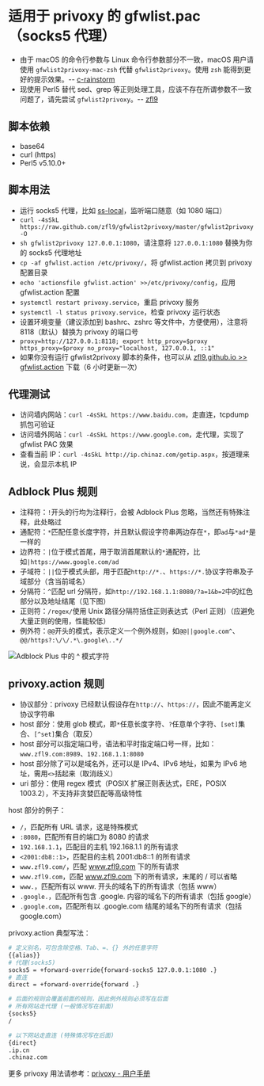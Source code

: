 # 适用于 privoxy 的 gfwlist.pac（socks5 代理）
- 由于 macOS 的命令行参数与 Linux 命令行参数部分不一致，macOS 用户请使用 `gfwlist2privoxy-mac-zsh` 代替 `gfwlist2privoxy`。使用 `zsh` 能得到更好的提示效果。-- [c-rainstorm](https://github.com/c-rainstorm)
- 现使用 Perl5 替代 sed、grep 等正则处理工具，应该不存在所谓参数不一致问题了，请先尝试 `gfwlist2privoxy`。-- [zfl9](https://github.com/zfl9)

## 脚本依赖
- base64
- curl (https)
- Perl5 v5.10.0+

## 脚本用法
- 运行 socks5 代理，比如 [ss-local](https://www.zfl9.com/ss-local.html)，监听端口随意（如 1080 端口）
- `curl -4sSkL https://raw.github.com/zfl9/gfwlist2privoxy/master/gfwlist2privoxy -O`
- `sh gfwlist2privoxy 127.0.0.1:1080`，请注意将 `127.0.0.1:1080` 替换为你的 socks5 代理地址
- `cp -af gfwlist.action /etc/privoxy/`，将 gfwlist.action 拷贝到 privoxy 配置目录
- `echo 'actionsfile gfwlist.action' >>/etc/privoxy/config`，应用 gfwlist.action 配置
- `systemctl restart privoxy.service`，重启 privoxy 服务
- `systemctl -l status privoxy.service`，检查 privoxy 运行状态
- 设置环境变量（建议添加到 bashrc、zshrc 等文件中，方便使用），注意将 8118（默认）替换为 privoxy 的端口号
- `proxy=http://127.0.0.1:8118; export http_proxy=$proxy https_proxy=$proxy no_proxy="localhost, 127.0.0.1, ::1"`
- 如果你没有运行 gfwlist2privoxy 脚本的条件，也可以从 [zfl9.github.io >> gfwlist.action](https://zfl9.github.io/gfwlist2privoxy/gfwlist.action) 下载（6 小时更新一次）

## 代理测试
- 访问墙内网站：`curl -4sSkL https://www.baidu.com`，走直连，tcpdump 抓包可验证
- 访问墙外网站：`curl -4sSkL https://www.google.com`，走代理，实现了 gfwlist PAC 效果
- 查看当前 IP：`curl -4sSkL http://ip.chinaz.com/getip.aspx`，按道理来说，会显示本机 IP

## Adblock Plus 规则
- 注释符：`!`开头的行均为注释行，会被 Adblock Plus 忽略，当然还有特殊注释，此处略过
- 通配符：`*`匹配任意长度字符，并且默认假设字符串两边存在`*`，即`ad`与`*ad*`是一样的
- 边界符：`|`位于模式首尾，用于取消首尾默认的`*`通配符，比如`|https://www.google.com/ad`
- 子域符：`||`位于模式头部，用于匹配`http://*.`、`https://*.`协议字符串及子域部分（含当前域名）
- 分隔符：`^`匹配 url 分隔符，如`http://192.168.1.1:8080/?a=1&b=2`中的红色部分以及地址结尾（见下图）
- 正则符：`/regex/`使用 Unix 路径分隔符括住正则表达式（Perl 正则）（应避免大量正则的使用，性能较低）
- 例外符：`@@`开头的模式，表示定义一个例外规则，如`@@||google.com^`、`@@/https?:\/\/.*\.google\..*/`

![Adblock Plus 中的 `^` 模式字符](http://main.zfl9.com/images/abp-url-split-rule.png)

## privoxy.action 规则
- 协议部分：privoxy 已经默认假设存在`http://`、`https://`，因此不能再定义协议字符串
- host 部分：使用 glob 模式，即`*`任意长度字符、`?`任意单个字符、`[set]`集合、`[^set]`集合（取反）
- host 部分可以指定端口号，语法和平时指定端口号一样，比如：`www.zfl9.com:8989`、`192.168.1.1:8080`
- host 部分除了可以是域名外，还可以是 IPv4、IPv6 地址，如果为 IPv6 地址，需用`<>`括起来（取消歧义）
- uri 部分：使用 regex 模式（POSIX 扩展正则表达式，ERE，POSIX 1003.2），不支持非贪婪匹配等高级特性

host 部分的例子：
- `/`，匹配所有 URL 请求，这是特殊模式
- `:8080`，匹配所有目的端口为 8080 的请求
- `192.168.1.1`，匹配目的主机 192.168.1.1 的所有请求
- `<2001:db8::1>`，匹配目的主机 2001:db8::1 的所有请求
- `www.zfl9.com/`，匹配 www.zfl9.com 下的所有请求
- `www.zfl9.com`，匹配 www.zfl9.com 下的所有请求，末尾的 / 可以省略
- `www.`，匹配所有以 www. 开头的域名下的所有请求（包括 www）
- `.google.`，匹配所有包含 .google. 内容的域名下的所有请求（包括 google）
- `.google.com`，匹配所有以 .google.com 结尾的域名下的所有请求（包括 google.com）

privoxy.action 典型写法：
``` bash
# 定义别名，可包含除空格、Tab、=、{} 外的任意字符
{{alias}}
# 代理(socks5)
socks5 = +forward-override{forward-socks5 127.0.0.1:1080 .}
# 直连
direct = +forward-override{forward .}

# 后面的规则会覆盖前面的规则，因此例外规则必须写在后面
# 所有网站走代理 (一般情况写在前面)
{socks5}
/

# 以下网站走直连 (特殊情况写在后面)
{direct}
.ip.cn
.chinaz.com
```

更多 privoxy 用法请参考：[privoxy - 用户手册](https://www.privoxy.org/user-manual/)
